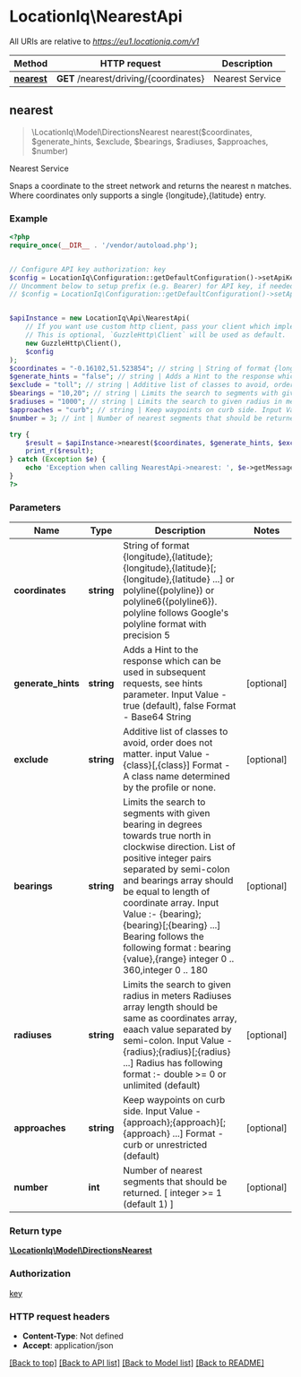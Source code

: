 # LocationIq\NearestApi

All URIs are relative to *https://eu1.locationiq.com/v1*

Method | HTTP request | Description
------------- | ------------- | -------------
[**nearest**](NearestApi.md#nearest) | **GET** /nearest/driving/{coordinates} | Nearest Service



## nearest

> \LocationIq\Model\DirectionsNearest nearest($coordinates, $generate_hints, $exclude, $bearings, $radiuses, $approaches, $number)

Nearest Service

Snaps a coordinate to the street network and returns the nearest n matches. Where coordinates only supports a single {longitude},{latitude} entry.

### Example

```php
<?php
require_once(__DIR__ . '/vendor/autoload.php');


// Configure API key authorization: key
$config = LocationIq\Configuration::getDefaultConfiguration()->setApiKey('key', 'YOUR_API_KEY');
// Uncomment below to setup prefix (e.g. Bearer) for API key, if needed
// $config = LocationIq\Configuration::getDefaultConfiguration()->setApiKeyPrefix('key', 'Bearer');


$apiInstance = new LocationIq\Api\NearestApi(
    // If you want use custom http client, pass your client which implements `GuzzleHttp\ClientInterface`.
    // This is optional, `GuzzleHttp\Client` will be used as default.
    new GuzzleHttp\Client(),
    $config
);
$coordinates = "-0.16102,51.523854"; // string | String of format {longitude},{latitude};{longitude},{latitude}[;{longitude},{latitude} ...] or polyline({polyline}) or polyline6({polyline6}). polyline follows Google's polyline format with precision 5
$generate_hints = "false"; // string | Adds a Hint to the response which can be used in subsequent requests, see hints parameter. Input Value - true (default), false Format - Base64 String
$exclude = "toll"; // string | Additive list of classes to avoid, order does not matter. input Value - {class}[,{class}] Format - A class name determined by the profile or none.
$bearings = "10,20"; // string | Limits the search to segments with given bearing in degrees towards true north in clockwise direction. List of positive integer pairs separated by semi-colon and bearings array should be equal to length of coordinate array. Input Value :- {bearing};{bearing}[;{bearing} ...] Bearing follows the following format : bearing {value},{range} integer 0 .. 360,integer 0 .. 180
$radiuses = "1000"; // string | Limits the search to given radius in meters Radiuses array length should be same as coordinates array, eaach value separated by semi-colon. Input Value - {radius};{radius}[;{radius} ...] Radius has following format :- double >= 0 or unlimited (default)
$approaches = "curb"; // string | Keep waypoints on curb side. Input Value - {approach};{approach}[;{approach} ...] Format - curb or unrestricted (default)
$number = 3; // int | Number of nearest segments that should be returned. [ integer >= 1 (default 1) ]

try {
    $result = $apiInstance->nearest($coordinates, $generate_hints, $exclude, $bearings, $radiuses, $approaches, $number);
    print_r($result);
} catch (Exception $e) {
    echo 'Exception when calling NearestApi->nearest: ', $e->getMessage(), PHP_EOL;
}
?>
```

### Parameters


Name | Type | Description  | Notes
------------- | ------------- | ------------- | -------------
 **coordinates** | **string**| String of format {longitude},{latitude};{longitude},{latitude}[;{longitude},{latitude} ...] or polyline({polyline}) or polyline6({polyline6}). polyline follows Google&#39;s polyline format with precision 5 |
 **generate_hints** | **string**| Adds a Hint to the response which can be used in subsequent requests, see hints parameter. Input Value - true (default), false Format - Base64 String | [optional]
 **exclude** | **string**| Additive list of classes to avoid, order does not matter. input Value - {class}[,{class}] Format - A class name determined by the profile or none. | [optional]
 **bearings** | **string**| Limits the search to segments with given bearing in degrees towards true north in clockwise direction. List of positive integer pairs separated by semi-colon and bearings array should be equal to length of coordinate array. Input Value :- {bearing};{bearing}[;{bearing} ...] Bearing follows the following format : bearing {value},{range} integer 0 .. 360,integer 0 .. 180 | [optional]
 **radiuses** | **string**| Limits the search to given radius in meters Radiuses array length should be same as coordinates array, eaach value separated by semi-colon. Input Value - {radius};{radius}[;{radius} ...] Radius has following format :- double &gt;&#x3D; 0 or unlimited (default) | [optional]
 **approaches** | **string**| Keep waypoints on curb side. Input Value - {approach};{approach}[;{approach} ...] Format - curb or unrestricted (default) | [optional]
 **number** | **int**| Number of nearest segments that should be returned. [ integer &gt;&#x3D; 1 (default 1) ] | [optional]

### Return type

[**\LocationIq\Model\DirectionsNearest**](../Model/DirectionsNearest.md)

### Authorization

[key](../../README.md#key)

### HTTP request headers

- **Content-Type**: Not defined
- **Accept**: application/json

[[Back to top]](#) [[Back to API list]](../../README.md#documentation-for-api-endpoints)
[[Back to Model list]](../../README.md#documentation-for-models)
[[Back to README]](../../README.md)

